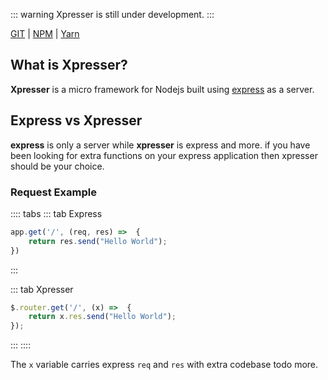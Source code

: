 ::: warning
Xpresser is still under development.
:::

[GIT](https://github.com/xpresserjs/framework) |
[NPM](https://www.npmjs.com/package/xpresser) |
[Yarn](https://yarn.pm/xpresser)

## What is Xpresser?
**Xpresser** is a micro framework for Nodejs built using [express](https://www.npmjs.com/package/express) as a server.

## Express vs Xpresser
**express** is only a server while **xpresser** is express and more. if you have been looking for extra functions on your express application then xpresser should be your choice.

### Request Example
:::: tabs
::: tab Express
```javascript
app.get('/', (req, res) =>  {
    return res.send("Hello World");
})
```
:::


::: tab Xpresser
```javascript
$.router.get('/', (x) =>  {
    return x.res.send("Hello World");
});
```
:::
::::

The `x` variable carries express `req` and `res` with extra codebase todo more.

